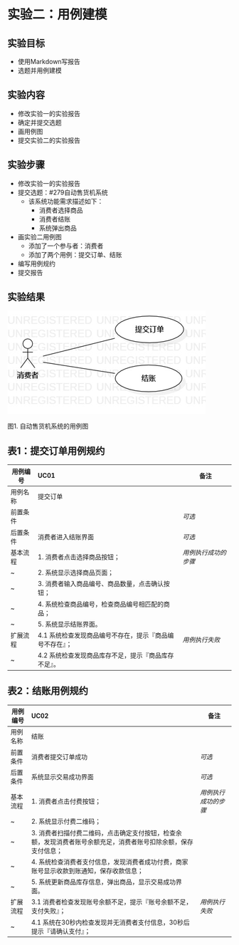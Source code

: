 # 实验二：用例建模

## 实验目标

- 使用Markdown写报告
- 选题并用例建模

## 实验内容

- 修改实验一的实验报告
- 确定并提交选题
- 画用例图
- 提交实验二的实验报告

## 实验步骤

- 修改实验一的实验报告
- 提交选题：#279自动售货机系统
  - 该系统功能需求描述如下：
    - 消费者选择商品
    - 消费者结账
    - 系统弹出商品
- 画实验二用例图
  - 添加了一个参与者：消费者
  - 添加了两个用例：提交订单、结账
- 编写用例规约
- 提交报告

## 实验结果

![用例图](./model2.jpg)

图1. 自动售货机系统的用例图

## 表1：提交订单用例规约  

用例编号  | UC01 | 备注  
-|:-|-  
用例名称  | 提交订单  |   
前置条件  |      | *可选*   
后置条件  | 消费者进入结账界面     | *可选*   
基本流程  | 1. 消费者点击选择商品按钮；  |*用例执行成功的步骤*    
~| 2. 系统显示选择商品页面；  |   
~| 3. 消费者输入商品编号、商品数量，点击确认按钮；  |   
~| 4. 系统检查商品编号，检查商品编号相匹配的商品；  |   
~| 5. 系统显示结账界面。  |  
扩展流程  | 4.1 系统检查发现商品编号不存在，提示『商品编号不存在』；  |*用例执行失败*
~| 4.2 系统检查发现商品库存不足，提示『商品库存不足』。  |  

## 表2：结账用例规约  

用例编号  | UC02 | 备注  
-|:-|-  
用例名称  | 结账  |   
前置条件  | 消费者提交订单成功     | *可选*   
后置条件  | 系统显示交易成功界面     | *可选*   
基本流程  | 1. 消费者点击付费按钮；  |*用例执行成功的步骤*    
~| 2. 系统显示付费二维码；  |   
~| 3. 消费者扫描付费二维码，点击确定支付按钮，检查余额，发现消费者账号余额充足，消费者账号扣除余额，保存支付信息；  |   
~| 4. 系统检查消费者支付信息，发现消费者成功付费，商家账号显示收款到账通知，保存收款信息；  |   
~| 5. 系统更新商品库存信息，弹出商品，显示交易成功界面。  |  
扩展流程  | 3.1 消费者检查发现账号余额不足，提示『账号余额不足，支付失败』；  |*用例执行失败*    
~| 4.1 系统在30秒内检查发现并无消费者支付信息，30秒后提示『请确认支付』；  |  


